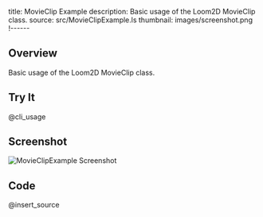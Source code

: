 title: MovieClip Example
description: Basic usage of the Loom2D MovieClip class.
source: src/MovieClipExample.ls
thumbnail: images/screenshot.png
!------

## Overview
Basic usage of the Loom2D MovieClip class.

## Try It
@cli_usage

## Screenshot
![MovieClipExample Screenshot](images/screenshot.png)

## Code
@insert_source
